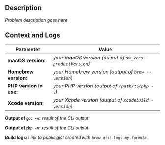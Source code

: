 ## Description

_Problem description goes here_

## Context and Logs

Parameter | Value
--------- | ------------------
**macOS version:**       | _your macOS version (output of `sw_vers -productVersion`)_
**Homebrew version:**   | _your Homebrew version (output of `brew --version`)_
**PHP version in use:** | _your PHP version (output of `/path/to/php -v`)_
**Xcode version:**      | _your Xcode version (output of `xcodebuild -version`)_

**Output of `gcc -v`:**
_result of the CLI output_

**Output of `php -v`:**
_result of the CLI output_

**Build logs:** _Link to public gist created with `brew gist-logs my-formula`_
